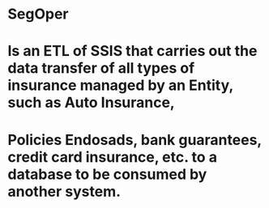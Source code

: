 # SegOper
# Is an ETL of SSIS that carries out the data transfer of all types of insurance managed by an Entity, such as Auto Insurance, 
# Policies Endosads, bank guarantees, credit card insurance, etc. to a database to be consumed by another system.
